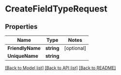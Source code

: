 # CreateFieldTypeRequest

## Properties
Name | Type | Notes
------------ | ------------- | -------------
**FriendlyName** | **string** | [optional] 
**UniqueName** | **string** | 

[[Back to Model list]](../README.md#documentation-for-models) [[Back to API list]](../README.md#documentation-for-api-endpoints) [[Back to README]](../README.md)


